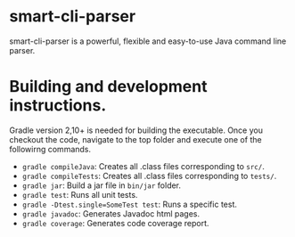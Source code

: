 # smart-cli-parser

smart-cli-parser is a powerful, flexible and easy-to-use Java command line
parser.

# Building and development instructions.

Gradle version 2,10+ is needed for building the executable. Once you checkout
the code, navigate to the top folder and execute one of the followirng commands.

 * `gradle compileJava`: Creates all .class files corresponding to `src/`.
 * `gradle compileTests`: Creates all .class files corresponding to `tests/`.
 * `gradle jar`: Build a jar file in `bin/jar` folder.
 * `gradle test`: Runs all unit tests.
 * `gradle -Dtest.single=SomeTest test`: Runs a specific test.
 * `gradle javadoc`: Generates Javadoc html pages.
 * `gradle coverage`: Generates code coverage report.
